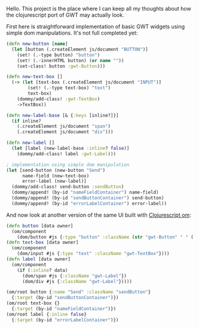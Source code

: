 Hello.
This project is the place where I can keep all my thoughts about how the clojurescript port of GWT may actually look.

First here is straightforward implementation of basic GWT widgets using simple dom manipulations. It's not full completed yet:

```clojure
(defn new-button [name]
  (let [button (.createElement js/document "BUTTON")]
    (set! (.-type button) "button")
    (set! (.-innerHTML button) (or name ""))
    (set-class! button :gwt-Button)))

(defn new-text-box []
  (-> (let [text-box (.createElement js/document "INPUT")]
        (set! (.-type text-box) "text")
        text-box)
    (dommy/add-class! :gwt-TextBox)
    ->TextBox))

(defn new-label-base [& {:keys [inline?]}]
  (if inline?
    (.createElement js/document "span")
    (.createElement js/document "div")))

(defn new-label []
  (let [label (new-label-base :inline? false)]
    (dommy/add-class! label :gwt-Label)))

; implementation using simple dom manipulation
(let [send-button (new-button "Send")
      name-field (new-text-box)
      error-label (new-label)]
  (dommy/add-class! send-button :sendButton)
  (dommy/append! (by-id "nameFieldContainer") name-field)
  (dommy/append! (by-id "sendButtonContainer") send-button)
  (dommy/append! (by-id "errorLabelContainer") error-label))
```

And now look at another version of the same UI built with <a href="https://github.com/swannodette/om">Clojurescript om</a>:

```clojure
(defn button [data owner]
  (om/component
    (dom/button #js {:type "button" :className (str "gwt-Button" " " (:className data))} (:name data))))
(defn text-box [data owner]
  (om/component
    (dom/input #js {:type "text" :className "gwt-TextBox"})))
(defn label [data owner]
  (om/component
    (if (:inline? data)
      (dom/span #js {:className "gwt-Label"})
      (dom/div #js {:className "gwt-Label"}))))

(om/root button {:name "Send" :className "sendButton"}
  {:target (by-id "sendButtonContainer")})
(om/root text-box {}
  {:target (by-id "nameFieldContainer")})
(om/root label {:inline false}
  {:target (by-id "errorLabelContainer")})
```

